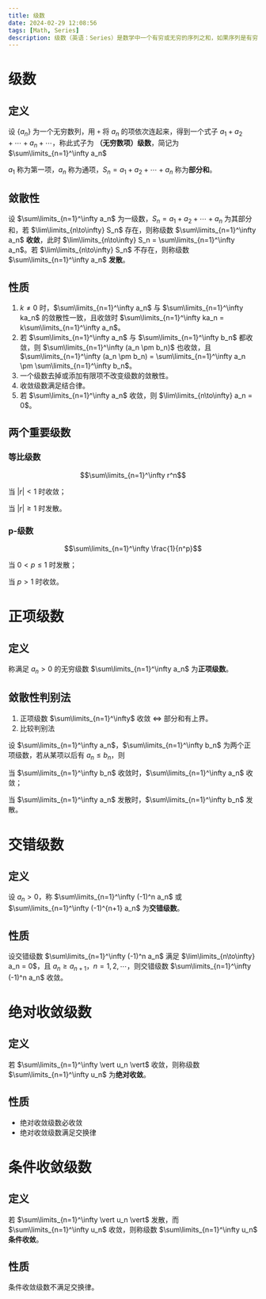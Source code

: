 ```yaml
---
title: 级数
date: 2024-02-29 12:08:56
tags: [Math, Series]
description: 级数（英语：Series）是数学中一个有穷或无穷的序列之和，如果序列是有穷序列，其和称为有穷级数；反之，称为无穷级数（一般也简称为级数）。
---
```

# 级数
## 定义
设 $\{a_n\}$ 为一个无穷数列，用 `+` 将 $a_n$ 的项依次连起来，得到一个式子 $a_1 + a_2 + \cdots + a_n + \cdots$，称此式子为 **（无穷数项）级数**，简记为 $\sum\limits_{n=1}^\infty a_n$

$a_1$ 称为第一项，$a_n$ 称为通项，$S_n = a_1 + a_2 + \cdots + a_n$ 称为**部分和**。

## 敛散性
设 $\sum\limits_{n=1}^\infty a_n$ 为一级数，$S_n = a_1 + a_2 + \cdots + a_n$ 为其部分和，若 $\lim\limits_{n\to\infty} S_n$ 存在，则称级数 $\sum\limits_{n=1}^\infty a_n$ **收敛**，此时 $\lim\limits_{n\to\infty} S_n = \sum\limits_{n=1}^\infty a_n$。若 $\lim\limits_{n\to\infty} S_n$ 不存在，则称级数 $\sum\limits_{n=1}^\infty a_n$ **发散**。

## 性质
1. $k \ne 0$ 时，$\sum\limits_{n=1}^\infty a_n$ 与 $\sum\limits_{n=1}^\infty ka_n$ 的敛散性一致，且收敛时 $\sum\limits_{n=1}^\infty ka_n = k\sum\limits_{n=1}^\infty a_n$。
2. 若 $\sum\limits_{n=1}^\infty a_n$ 与 $\sum\limits_{n=1}^\infty b_n$ 都收敛，则 $\sum\limits_{n=1}^\infty (a_n \pm b_n)$ 也收敛，且 $\sum\limits_{n=1}^\infty (a_n \pm b_n) = \sum\limits_{n=1}^\infty a_n \pm \sum\limits_{n=1}^\infty b_n$。
3. 一个级数去掉或添加有限项不改变级数的敛散性。
4. 收敛级数满足结合律。
5. 若 $\sum\limits_{n=1}^\infty a_n$ 收敛，则 $\lim\limits_{n\to\infty} a_n = 0$。

## 两个重要级数
### 等比级数 
$$\sum\limits_{n=1}^\infty r^n$$

当 $\vert r\vert < 1$ 时收敛；

当 $\vert r \vert \ge 1$ 时发散。

### p-级数
$$\sum\limits_{n=1}^\infty \frac{1}{n^p}$$

当 $0 < p \le 1$ 时发散；

当 $p>1$ 时收敛。

# 正项级数
## 定义
称满足 $a_n > 0$ 的无穷级数 $\sum\limits_{n=1}^\infty a_n$ 为**正项级数**。

## 敛散性判别法
1. 正项级数 $\sum\limits_{n=1}^\infty$ 收敛 $\Leftrightarrow$ 部分和有上界。
2. 比较判别法

设 $\sum\limits_{n=1}^\infty a_n$，$\sum\limits_{n=1}^\infty b_n$ 为两个正项级数，若从某项以后有 $a_n \le b_n$，则

当 $\sum\limits_{n=1}^\infty b_n$ 收敛时，$\sum\limits_{n=1}^\infty a_n$ 收敛；

当 $\sum\limits_{n=1}^\infty a_n$ 发散时，$\sum\limits_{n=1}^\infty b_n$ 发散。

# 交错级数
## 定义
设 $a_n > 0$，称 $\sum\limits_{n=1}^\infty (-1)^n a_n$ 或 $\sum\limits_{n=1}^\infty (-1)^{n+1} a_n$ 为**交错级数**。

## 性质
设交错级数 $\sum\limits_{n=1}^\infty (-1)^n a_n$ 满足 $\lim\limits_{n\to\infty} a_n = 0$，且 $a_n \ge a_{n+1}$，$n = 1, 2, \cdots$，则交错级数 $\sum\limits_{n=1}^\infty (-1)^n a_n$ 收敛。

# 绝对收敛级数
## 定义
若 $\sum\limits_{n=1}^\infty \vert u_n \vert$ 收敛，则称级数 $\sum\limits_{n=1}^\infty u_n$ 为**绝对收敛**。

## 性质
- 绝对收敛级数必收敛
- 绝对收敛级数满足交换律

# 条件收敛级数
## 定义
若 $\sum\limits_{n=1}^\infty \vert u_n \vert$ 发散，而 $\sum\limits_{n=1}^\infty u_n$ 收敛，则称级数 $\sum\limits_{n=1}^\infty u_n$ **条件收敛**。

## 性质
条件收敛级数不满足交换律。